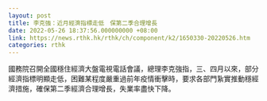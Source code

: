 ```yaml
---
layout: post
title: 李克強：近月經濟指標走低　保第二季合理增長
date: 2022-05-26 18:37:56.000000000 +08:00
link: https://news.rthk.hk/rthk/ch/component/k2/1650330-20220526.htm
categories: rthk
---
```


國務院召開全國穩住經濟大盤電視電話會議，總理李克強指，三、四月以來，部分經濟指標明顯走低，困難某程度嚴重過前年疫情衝擊時，要求各部門紥實推動穩經濟措施，確保第二季經濟合理增長，失業率盡快下降。

